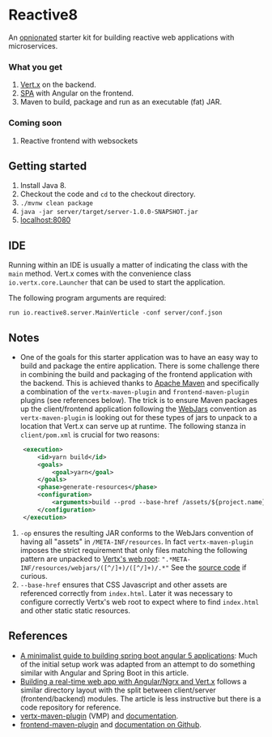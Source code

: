 # Reactive8
An [opnionated](https://stackoverflow.com/questions/802050/what-is-opinionated-software#802064) starter kit for building reactive web applications with microservices.

### What you get
1. [Vert.x](http://vertx.io) on the backend.
1. [SPA](https://en.wikipedia.org/wiki/Single-page_application) with Angular on the frontend.
1. Maven to build, package and run as an executable (fat) JAR.

### Coming soon
1. Reactive frontend with websockets

## Getting started
1. Install Java 8.
1. Checkout the code and `cd` to the checkout directory.
1. `./mvnw clean package`
1. `java -jar server/target/server-1.0.0-SNAPSHOT.jar`
1. [localhost:8080](http://localhost:8080)

## IDE
Running within an IDE is usually a matter of indicating the class with the `main` method. 
Vert.x comes with the convenience class `io.vertx.core.Launcher` that can be used to start the application.

The following program arguments are required:

`run io.reactive8.server.MainVerticle -conf server/conf.json`

## Notes
* One of the goals for this starter application was to have an easy way to build and package the entire application.
There is some challenge there in combining the build and packaging of the frontend application with the backend.
This is achieved thanks to [Apache Maven](https://maven.apache.org/) and specifically a combination of the 
`vertx-maven-plugin` and `frontend-maven-plugin` plugins (see references below).
The trick is to ensure Maven packages up the client/frontend application following the [WebJars](http://www.webjars.org/) 
convention as `vertx-maven-plugin` is looking out for these types of jars to unpack to a location that Vert.x can serve 
up at runtime. The following stanza in `client/pom.xml` is crucial for two reasons:

```xml
    <execution>
        <id>yarn build</id>
        <goals>
            <goal>yarn</goal>
        </goals>
        <phase>generate-resources</phase>
        <configuration>
            <arguments>build --prod --base-href /assets/${project.name}/ -op dist/META-INF/resources/webjars/${project.name}/${project.parent.version}</arguments>
        </configuration>
    </execution>
```

1. `-op` ensures the resulting JAR conforms to the WebJars convention of having all "assets" in `/META-INF/resources`. In fact `vertx-maven-plugin` imposes the strict requirement that only files matching the following pattern are unpacked to [Vertx's web root](http://vertx.io/docs/vertx-web/java/#_serving_static_resources): `".*META-INF/resources/webjars/([^/]+)/([^/]+)/.*"` See the [source code](https://github.com/fabric8io/vertx-maven-plugin/blob/master/src/main/java/io/fabric8/vertx/maven/plugin/utils/WebJars.java) if curious.
1. `--base-href` ensures that CSS Javascript and other assets are referenced correctly from `index.html`. Later it was necessary to configure correctly Vertx's web root to expect where to find `index.html` and other static static resources.

## References
* [A minimalist guide to building spring boot angular 5 applications](https://shekhargulati.com/2017/11/08/a-minimalist-guide-to-building-spring-boot-angular-5-applications/): 
Much of the initial setup work was adapted from an attempt to do something similar with Angular and Spring Boot in this article.
* [Building a real-time web app with Angular/Ngrx and Vert.x](https://medium.com/@benorama/building-a-realtime-web-app-with-angular-ngrx-and-vert-x-a5381c0397a1) follows a similar directory layout with the split between client/server (frontend/backend) modules. The article is less instructive but there is a code repository for reference.
* [vertx-maven-plugin](https://mvnrepository.com/artifact/io.fabric8/vertx-maven-plugin) (VMP) and [documentation](https://vmp.fabric8.io/).
* [frontend-maven-plugin](https://mvnrepository.com/artifact/com.github.eirslett/frontend-maven-plugin) and [documentation on Github](https://github.com/eirslett/frontend-maven-plugin).

